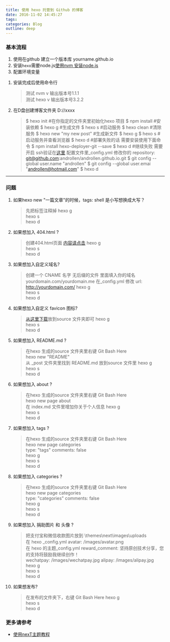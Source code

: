 ```yaml
---
title: 使用 hexo 托管到 Github 的博客  
date: 2016-11-02 14:45:27  
tags:  
categories: Blog  
outline: deep
---
```


### 基本流程  

1. 使用在github 建立一个版本库 yourname.github.io  
2. 安装`hexo`需要node.js[使用nvm 安装node.js](./2016-11-18-nvm-install-node-js-for-mac-and-windows.md)  
3. 配置环境变量  
<!-- more -->
1. 安装完成后使用命令行  
   > 测试 nvm v 输出版本号1.1.1  
   > 测试 hexo v 输出版本号3.2.2  

1. 在D盘创建博客文件夹 D://xxxx  
   >$ hexo init #在你指定的文件夹里初始化hexo 项目
   >$ npm install #安装依赖
   >$ hexo g #生成文件
   >$ hexo s #启动服务
   >$ hexo clean #清除服务
   >$ hexo new "my new  post" #生成新文件
   >$ hexo g
   >$ hexo s #启动服务并查看浏览器
   >$ hexo d #部署失败的话 需要安装使用下面命令
   >$ npm install hexo-deployer-git --save
   >$ hexo d #继续失败 需要开启 ssh验证在[这里](http://jingyan.baidu.com/article/d8072ac47aca0fec95cefd2d.html) 配置文件里_config.yml 修改你的 repository: git@github.com:androllen/androllen.github.io.git
   >$ git config --global user.name "androllen"
   >$ git config --global user.emai "androllen@hotmail.com"
   >$ hexo d

------------

### 问题

1. 如果hexo new "一篇文章"的时候，tags: shell 是小写想换成大写？
    > 先把标签注释掉
    > hexo g  
    > hexo s  
    > hexo d
1. 如果想加入 404.html ?  
    > 创建404.html页面 [内容请点击](http://theme-next.iissnan.com/theme-settings.html#volunteer-404)
    > hexo g  
    > hexo s  
    > hexo d  
1. 如果想加入自定义域名?
    > 创建一个 CNAME 名字 无后缀的文件 里面填入你的域名 yourdomain.com/yourdomain.me
    > 在_config.yml 修改 url: <http://yourdomain.com/>
    > hexo g  
    > hexo s  
    > hexo d  
1. 如果想加入自定义 favicon 图标?
    > [从这里下载](https://github.com/favicon.ico)放到source 文件夹即可
    > hexo g  
    > hexo s  
    > hexo d  
1. 如果想加入 README.md ?
    > 在hexo 生成的source 文件夹里右键 Git Bash Here  
    > hexo new "README"  
    > 从 _post 文件夹里找到 README.md 放到source 文件里
    > hexo g  
    > hexo s  
    > hexo d
1. 如果想加入 about ?
    > 在hexo 生成的source 文件夹里右键 Git Bash Here  
    > hexo new page about  
    > 在 index.md 文件里增加你关于个人信息
    > hexo g  
    > hexo s  
    > hexo d
1. 如果想加入 tags ?
    > 在hexo 生成的source 文件夹里右键 Git Bash Here  
    > hexo new page categories  
    > type: "tags" comments: false  
    > hexo g  
    > hexo s  
    > hexo d  
1. 如果想加入 categories ?
    > 在hexo 生成的source 文件夹里右键 Git Bash Here  
    > hexo new page categories  
    > type: "categories" comments: false  
    > hexo g  
    > hexo s  
    > hexo d
1. 如果想加入 捐助图片 和 头像 ?
    > 把支付宝和微信收款图片放到   \themes\next\images\uploads  
    > 在 hexo _config.yml
    > avatar: /images/avatar.png  
    > 在 hexo 的主题_config.yml
    > reward_comment: 坚持原创技术分享，您的支持将鼓励我继续创作！  
    > wechatpay: /images/wechatpay.jpg
    > alipay: /images/alipay.jpg  
    > hexo g  
    > hexo s  
    > hexo d
1. 如果想发布?
    > 在发布的文件夹下，右键 Git Bash Here
    > hexo g  
    > hexo s  
    > hexo d
    >
### 更多请参考  

* [使用nexT主题教程](http://theme-next.iissnan.com)  
